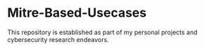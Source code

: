 # Mitre-Based-Usecases
This repository is established as part of my personal projects and cybersecurity research endeavors.
